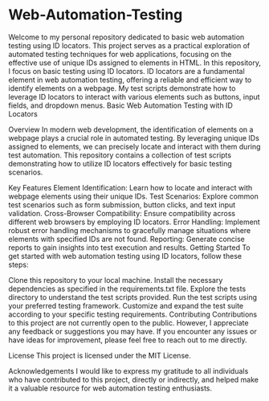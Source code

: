 # Web-Automation-Testing
Welcome to my personal repository dedicated to basic web automation testing using ID locators. This project serves as a practical exploration of automated testing techniques for web applications, focusing on the effective use of unique IDs assigned to elements in HTML.
In this repository, I focus on basic testing using ID locators. ID locators are a fundamental element in web automation testing, offering a reliable and efficient way to identify elements on a webpage. My test scripts demonstrate how to leverage ID locators to interact with various elements such as buttons, input fields, and dropdown menus.
Basic Web Automation Testing with ID Locators

Overview
In modern web development, the identification of elements on a webpage plays a crucial role in automated testing. By leveraging unique IDs assigned to elements, we can precisely locate and interact with them during test automation. This repository contains a collection of test scripts demonstrating how to utilize ID locators effectively for basic testing scenarios.

Key Features
Element Identification: Learn how to locate and interact with webpage elements using their unique IDs.
Test Scenarios: Explore common test scenarios such as form submission, button clicks, and text input validation.
Cross-Browser Compatibility: Ensure compatibility across different web browsers by employing ID locators.
Error Handling: Implement robust error handling mechanisms to gracefully manage situations where elements with specified IDs are not found.
Reporting: Generate concise reports to gain insights into test execution and results.
Getting Started
To get started with web automation testing using ID locators, follow these steps:

Clone this repository to your local machine.
Install the necessary dependencies as specified in the requirements.txt file.
Explore the tests directory to understand the test scripts provided.
Run the test scripts using your preferred testing framework.
Customize and expand the test suite according to your specific testing requirements.
Contributing
Contributions to this project are not currently open to the public. However, I appreciate any feedback or suggestions you may have. If you encounter any issues or have ideas for improvement, please feel free to reach out to me directly.

License
This project is licensed under the MIT License.

Acknowledgements
I would like to express my gratitude to all individuals who have contributed to this project, directly or indirectly, and helped make it a valuable resource for web automation testing enthusiasts.
